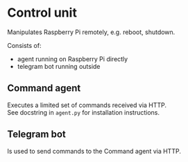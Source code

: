 # Control unit
Manipulates Raspberry Pi remotely, e.g. reboot, shutdown.

Consists of:
- agent running on Raspberry Pi directly
- telegram bot running outside

## Command agent
Executes a limited set of commands received via HTTP.  
See docstring in `agent.py` for installation instructions.

## Telegram bot
Is used to send commands to the Command agent via HTTP.  
